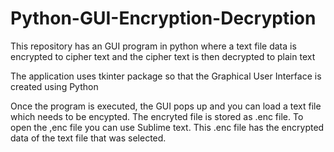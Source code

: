 # Python-GUI-Encryption-Decryption
This repository has an GUI program in python where a text file data is encrypted to cipher text and the cipher text is then decrypted to plain text

The application uses tkinter package so that the Graphical User Interface is created using Python

Once the program is executed, the GUI pops up and you can load a text file which needs to be encypted. The encryted file is stored as .enc file. 
To open the ,enc file you can use Sublime text. This .enc file has the encrypted data of the text file that was selected.
